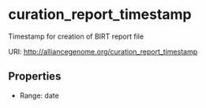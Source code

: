 # curation_report_timestamp

Timestamp for creation of BIRT report file

URI: http://alliancegenome.org/curation_report_timestamp



<!-- no inheritance hierarchy -->


## Properties

 * Range: date


